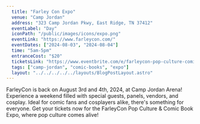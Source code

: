 ```yaml
---
  title: "Farley Con Expo"
  venue: "Camp Jordan"
  address: "323 Camp Jordan Pkwy, East Ridge, TN 37412"
  eventLabel: "Day"
  iconPath: "/public/images/icons/expo.png"
  eventLink: "https://www.farleycon.com/"
  eventDates: ["2024-08-03", "2024-08-04"]
  time: "5am-5pm"
  entranceCost: "$20"
  ticketsLink: "https://www.eventbrite.com/e/farleycon-pop-culture-comic-book-expo-tickets-796913137647?aff=oddtdtcreator"
  tags: ["camp-jordan", "comic-books", "expo"]
  layout: "../../../../../layouts/BlogPostLayout.astro"
---
```


FarleyCon is back on August 3rd and 4th, 2024, at Camp Jordan Arena! Experience a weekend filled with special guests, panels, vendors, and cosplay. Ideal for comic fans and cosplayers alike, there's something for everyone. Get your tickets now for the FarleyCon Pop Culture & Comic Book Expo, where pop culture comes alive!